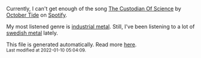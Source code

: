 
  Currently, I can't get enough of the song <a href="https://open.spotify.com/track/0xwUKHbjZu2XbOhnxOdJHP">The Custodian Of Science</a> by <a href="https://open.spotify.com/artist/4Ttdsj7ypWvHOhephBvXAl">October Tide</a> on <a href="https://open.spotify.com/user/9qz2xtkur2fengfsdcq8dd907?si=kq2SVrUkSNe0z1NJjpt7kg">Spotify</a>.

  My most listened genre is <a href="https://duckduckgo.com/?q=industrial metal music">industrial metal</a>.
  Still, I've been listening to a lot of <a href="https://duckduckgo.com/?q=swedish metal music">swedish metal</a> lately.

  This file is generated automatically. Read more <a href="https://github.com/CodeF0x/CodeF0x/blob/master/IMPORTANT.md">here</a>.
  <br>
  <sub>Last modified at 2022-01-10 05:04:09.</sub>
  